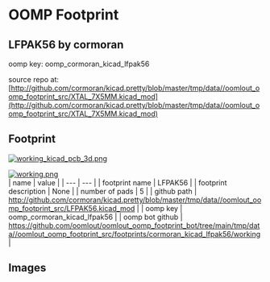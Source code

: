 # OOMP Footprint  
## LFPAK56  by cormoran  
  
oomp key: oomp_cormoran_kicad_lfpak56  
  
source repo at: [http://github.com/cormoran/kicad.pretty/blob/master/tmp/data//oomlout_oomp_footprint_src/XTAL_7X5MM.kicad_mod](http://github.com/cormoran/kicad.pretty/blob/master/tmp/data//oomlout_oomp_footprint_src/XTAL_7X5MM.kicad_mod)  
## Footprint  
  
[![working_kicad_pcb_3d.png](working_kicad_pcb_3d_600.png)](working_kicad_pcb_3d.png)  
  
[![working.png](working_600.png)](working.png)  
| name | value | 
| --- | --- | 
| footprint name | LFPAK56 | 
| footprint description | None | 
| number of pads | 5 | 
| github path | http://github.com/cormoran/kicad.pretty/blob/master/tmp/data//oomlout_oomp_footprint_src/LFPAK56.kicad_mod | 
| oomp key | oomp_cormoran_kicad_lfpak56 | 
| oomp bot github | https://github.com/oomlout/oomlout_oomp_footprint_bot/tree/main/tmp/data//oomlout_oomp_footprint_src/footprints/cormoran_kicad_lfpak56/working | 
## Images  
